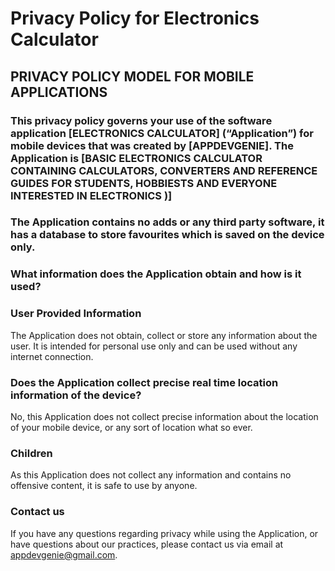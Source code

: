 # Privacy Policy for Electronics Calculator
## PRIVACY POLICY MODEL FOR MOBILE APPLICATIONS
### This privacy policy governs your use of the software application [ELECTRONICS CALCULATOR] (“Application”) for mobile devices that was created by [APPDEVGENIE]. The Application is [BASIC ELECTRONICS CALCULATOR CONTAINING CALCULATORS, CONVERTERS AND REFERENCE GUIDES FOR STUDENTS, HOBBIESTS AND EVERYONE INTERESTED IN ELECTRONICS )] 

### The Application contains no adds or any third party software, it has a database to store favourites which is saved on the device only.

### What information does the Application obtain and how is it used?
### User Provided Information 
The Application does not obtain, collect or store any information about the user. It is intended for personal use only and can be used without any internet connection. 

### Does the Application collect precise real time location information of the device?
No, this Application does not collect precise information about the location of your mobile device, or any sort of location what so ever.  

### Children
As this Application does not collect any information and contains no offensive content, it is safe to use by anyone. 

### Contact us
If you have any questions regarding privacy while using the Application, or have questions about our practices, please contact us via email at appdevgenie@gmail.com.
